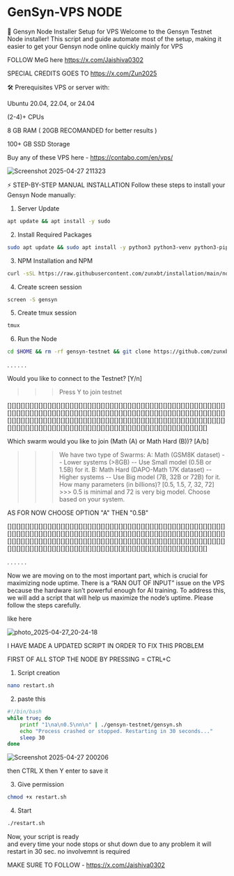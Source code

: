 # GenSyn-VPS NODE

🚀 Gensyn Node Installer Setup for VPS
Welcome to the Gensyn Testnet Node installer!
This script and guide automate most of the setup, making it easier to get your Gensyn node online quickly mainly for VPS 

FOLLOW MeG here https://x.com/Jaishiva0302


SPECIAL CREDITS GOES TO https://x.com/Zun2025





🛠️ Prerequisites
VPS or server with:

Ubuntu 20.04, 22.04, or 24.04

(2-4)+ CPUs

8 GB RAM ( 20GB RECOMANDED for better results )

100+ GB SSD Storage


Buy any of these VPS 
here - https://contabo.com/en/vps/


![Screenshot 2025-04-27 211323](https://github.com/user-attachments/assets/0674d5b8-30be-446e-b40a-cf26522ba06b)


⚡ STEP-BY-STEP MANUAL INSTALLATION
Follow these steps to install your Gensyn Node manually:

1. Server Update
```bash
apt update && apt install -y sudo

 ```
2. Install Required Packages
```bash
sudo apt update && sudo apt install -y python3 python3-venv python3-pip curl wget screen git lsof nano unzip iproute2
```
3. NPM Installation and NPM 
```bash
curl -sSL https://raw.githubusercontent.com/zunxbt/installation/main/node.sh | bash
```
4. Create screen session 
```bash
screen -S gensyn
```

5. Create tmux session 
```bash
tmux
```
6. Run the Node
```bash
cd $HOME && rm -rf gensyn-testnet && git clone https://github.com/zunxbt/gensyn-testnet.git && chmod +x gensyn-testnet/gensyn.sh && ./gensyn-testnet/gensyn.sh

```
.
.
.
.
.
.

Would you like to connect to the Testnet? [Y/n] 

>>> Press Y to join testnet


[][][][][][][][][][][][][][][][][][][][][][][][][][][][][][][][][][][][][][][][][][][][][][][][][][][][][][][][][][][][][][][][][][][][][][][][][][][][][][][][][][][][][][][][][][][][][][][][][][][][][][][][][][][][][][][][][][][][][][][][][][][][][][][][][][][][][][][][][][][][][][][][][][][][][][][][][][][][][][][][][][][][][][][][][][][][][][][][][][][][][][][][][][][][][][][][]

Which swarm would you like to join (Math (A) or Math Hard (B))? [A/b] 
>>> We have two type of Swarms:
A: Math (GSM8K dataset) -- Lower systems (>8GB) -- Use Small model (0.5B or 1.5B) for it.
B: Math Hard (DAPO-Math 17K dataset) -- Higher systems -- Use Big model (7B, 32B or 72B) for it.
How many parameters (in billions)? [0.5, 1.5, 7, 32, 72] >>> 0.5 is minimal and 72 is very big model. Choose based on your system.


AS FOR NOW CHOOSE OPTION "A" THEN "0.5B"

[][][][][][][][][][][][][][][][][][][][][][][][][][][][][][][][][][][][][][][][][][][][][][][][][][][][][][][][][][][][][][][][][][][][][][][][][][][][][][][][][][][][][][][][][][][][][][][][][][][][][][][][][][][][][][][][][][][][][][][][][][][][][][][][][][][][][][][][][][][][][][][][][][][][][][][][][][][][][][][][][][][][][][][][][][][][][][][][][][][][][][][][][][][][][][][][]

.
.
.
.
.
.

Now we are moving on to the most important part, which is crucial for maximizing node uptime.
There is a “RAN OUT OF INPUT” issue on the VPS because the hardware isn’t powerful enough for AI training.
To address this, we will add a script that will help us maximize the node’s uptime.
Please follow the steps carefully.

like here  

![photo_2025-04-27_20-24-18](https://github.com/user-attachments/assets/a47a0930-ab61-46a7-b181-757fdde343cf)




I HAVE MADE A UPDATED SCRIPT IN ORDER TO FIX THIS PROBLEM


FIRST OF ALL STOP THE NODE BY PRESSING = CTRL+C

1) Script creation
  ```bash
nano restart.sh
```

2) paste this 
```bash
#!/bin/bash
while true; do
    printf "1\na\n0.5\nn\n" | ./gensyn-testnet/gensyn.sh
    echo "Process crashed or stopped. Restarting in 30 seconds..."
    sleep 30
done

```
![Screenshot 2025-04-27 200206](https://github.com/user-attachments/assets/724402f3-5501-4dd5-b84d-67ebc3bb2d24)

then CTRL X then Y enter to save it

3) Give permission
```bash
chmod +x restart.sh
```
4) Start
```bash
./restart.sh
```

Now, your script is ready  
and every time your node stops or shut down due to any problem it will restart in 30 sec. no involvemnt is required  

MAKE SURE TO FOLLOW - https://x.com/Jaishiva0302
